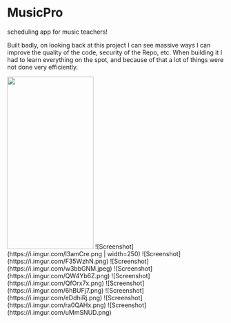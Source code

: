 # MusicPro
scheduling app for music teachers!

Built badly, on looking back at this project I can see massive ways I can improve the quality of the code, security of the Repo, etc. When building it I had to learn everything on the spot, and because of that a lot of things were not done very efficiently. 

<img src="https://camo.githubusercontent.com/..." data-canonical-src="https://gyazo.com/eb5c5741b6a9a16c692170a41a49c858.png" width="200" height="400" />
![Screenshot](https://i.imgur.com/l3amCre.png | width=250)
![Screenshot](https://i.imgur.com/F35WzhN.png)
![Screenshot](https://i.imgur.com/w3bbGNM.jpeg)
![Screenshot](https://i.imgur.com/QW4Yb6Z.png)
![Screenshot](https://i.imgur.com/QfOrx7x.png)
![Screenshot](https://i.imgur.com/6hBUFj7.png)
![Screenshot](https://i.imgur.com/eDdhiRj.png)
![Screenshot](https://i.imgur.com/ra0QAHx.png)
![Screenshot](https://i.imgur.com/uMmSNUD.png)

